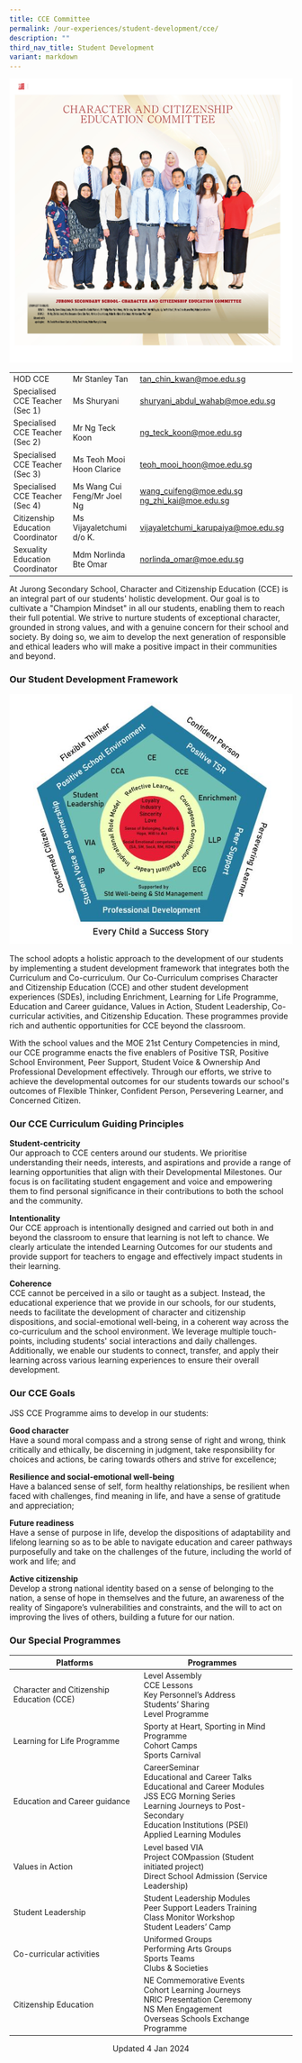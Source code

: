 ```yaml
---
title: CCE Committee
permalink: /our-experiences/student-development/cce/
description: ""
third_nav_title: Student Development
variant: markdown
---
```

![Character and Citizenship Education Committee 2023](/images/staff11.jpg)

|  |  |  |
| -------- | -------- | -------- |
|HOD CCE  | Mr Stanley Tan   | [tan_chin_kwan@moe.edu.sg](tan_chin_kwan@moe.edu.sg)    |
|Specialised CCE Teacher (Sec 1) | Ms Shuryani   |[shuryani_abdul_wahab@moe.edu.sg](shuryani_abdul_wahab@moe.edu.sg)   |
|Specialised CCE Teacher (Sec 2)  | Mr Ng Teck Koon	 | [ng_teck_koon@moe.edu.sg](ng_teck_koon@moe.edu.sg) |
|Specialised CCE Teacher (Sec 3)  | Ms Teoh Mooi Hoon Clarice   | [teoh_mooi_hoon@moe.edu.sg](teoh_mooi_hoon@moe.edu.sg) |
|Specialised CCE Teacher (Sec 4)  | Ms Wang Cui Feng/Mr Joel Ng   | [wang_cuifeng@moe.edu.sg](wang_cuifeng@moe.edu.sg) [ng_zhi_kai@moe.edu.sg](ng_zhi_kai@moe.edu.sg) |
|Citizenship Education Coordinator|Ms Vijayaletchumi d/o K.|[vijayaletchumi_karupaiya@moe.edu.sg](vijayaletchumi_karupaiya@moe.edu.sg)|
|Sexuality Education Coordinator|Mdm Norlinda Bte Omar|[norlinda_omar@moe.edu.sg](norlinda_omar@moe.edu.sg)|

At Jurong Secondary School, Character and Citizenship Education (CCE) is an integral part of our students' holistic development. Our goal is to cultivate a "Champion Mindset" in all our students, enabling them to reach their full potential. We strive to nurture students of exceptional character, grounded in strong values, and with a genuine concern for their school and society. By doing so, we aim to develop the next generation of responsible and ethical leaders who will make a positive impact in their communities and beyond.

### Our Student Development Framework

![](/images/JS_Student%20Development%20Framework%202020.jpg)

The school adopts a holistic approach to the development of our students by implementing a student development framework that integrates both the Curriculum and Co-curriculum. Our Co-Curriculum comprises Character and Citizenship Education (CCE) and other student development experiences (SDEs), including Enrichment, Learning for Life Programme, Education and Career guidance, Values in Action, Student Leadership, Co-curricular activities, and Citizenship Education. These programmes provide rich and authentic opportunities for CCE beyond the classroom.

With the school values and the MOE 21st Century Competencies in mind, our CCE programme enacts the five enablers of Positive TSR, Positive School Environment, Peer Support, Student Voice &amp; Ownership And Professional Development effectively. Through our efforts, we strive to achieve the developmental outcomes for our students towards our school's outcomes of Flexible Thinker, Confident Person, Persevering Learner, and Concerned Citizen.

### Our CCE Curriculum Guiding Principles
**Student-centricity**<br>
Our approach to CCE centers around our students. We prioritise understanding their needs, interests, and aspirations and provide a range of learning opportunities that align with their Developmental Milestones. Our focus is on facilitating student engagement and voice and empowering them to find personal significance in their contributions to both the school and the community.

**Intentionality**<br>
Our CCE approach is intentionally designed and carried out both in and beyond the classroom to ensure that learning is not left to chance. We clearly articulate the intended Learning Outcomes for our students and provide support for teachers to engage and effectively impact students in their learning.

**Coherence**<br>
CCE cannot be perceived in a silo or taught as a subject. Instead, the educational experience that we provide in our schools, for our students, needs to facilitate the development of character and citizenship dispositions, and social-emotional well-being, in a coherent way across the co-curriculum and the school environment. We leverage multiple touch-points, including students' social interactions and daily challenges. Additionally, we enable our students to connect, transfer, and apply their learning across various learning experiences to ensure their overall development.

### Our CCE Goals 
JSS CCE Programme aims to develop in our students:

**Good character**<br>
Have a sound moral compass and a strong sense of right and wrong, think critically and ethically, be discerning in judgment, take responsibility for choices and actions, be caring towards others and strive for excellence;

**Resilience and social-emotional well-being**<br>
Have a balanced sense of self, form healthy relationships, be resilient when faced with challenges, find meaning in life, and have a sense of gratitude and appreciation;

**Future readiness**<br>
Have a sense of purpose in life, develop the dispositions of adaptability and lifelong learning so as to be able to navigate education and career pathways purposefully and take on the challenges of the future, including the world of work and life; and

**Active citizenship**<br>
Develop a strong national identity based on a sense of belonging to the nation, a sense of hope in themselves and the future, an awareness of the reality of Singapore’s vulnerabilities and constraints, and the will to act on improving the lives of others, building a future for our nation.

### Our Special Programmes



| Platforms | Programmes|  |
| -------- | -------- | ------|
| Character and Citizenship Education (CCE)     | Level Assembly<br>CCE Lessons<br>Key Personnel’s Address <br>Students’ Sharing<br>Level Programme
|Learning for Life Programme|Sporty at Heart, Sporting in Mind Programme<br>Cohort Camps<br>Sports Carnival||
|Education and Career guidance|CareerSeminar<br>Educational and Career Talks<br>Educational and Career Modules<br> JSS ECG Morning Series <br>Learning Journeys to Post-Secondary<br> Education Institutions (PSEI)<br>Applied Learning Modules ||
|Values in Action|Level based VIA <br>Project COMpassion (Student initiated project)<br>Direct School Admission (Service Leadership) |||
|Student Leadership|Student Leadership Modules<br>Peer Support Leaders Training <br>Class Monitor Workshop<br>Student Leaders’ Camp ||
|Co-curricular activities|Uniformed Groups<br> Performing Arts Groups<br> Sports Teams<br> Clubs &amp; Societies|||
|Citizenship Education|NE Commemorative Events<br>Cohort Learning Journeys<br>NRIC Presentation Ceremony<br>NS Men Engagement <br>Overseas Schools Exchange Programme||

<center> Updated 4 Jan 2024 </center>